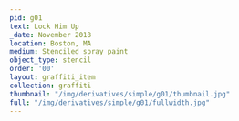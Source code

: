 ```yaml
---
pid: g01
text: Lock Him Up
_date: November 2018
location: Boston, MA
medium: Stenciled spray paint
object_type: stencil
order: '00'
layout: graffiti_item
collection: graffiti
thumbnail: "/img/derivatives/simple/g01/thumbnail.jpg"
full: "/img/derivatives/simple/g01/fullwidth.jpg"
---
```

